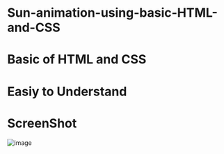 # Sun-animation-using-basic-HTML-and-CSS

# Basic of HTML and CSS
# Easiy to Understand 

# ScreenShot

![image](https://user-images.githubusercontent.com/65283278/202836228-35c71558-db16-4115-8859-831059ec269b.png)


